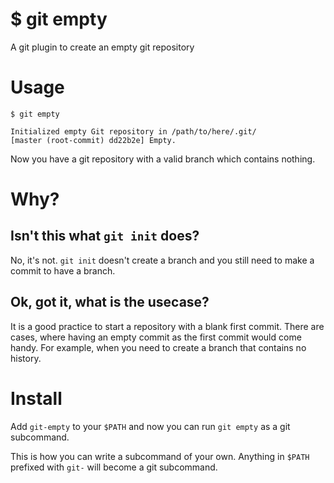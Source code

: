 # $ git empty
A git plugin to create an empty git repository

# Usage
```
$ git empty

Initialized empty Git repository in /path/to/here/.git/
[master (root-commit) dd22b2e] Empty.

```
Now you have a git repository with a valid branch which contains nothing.

# Why?
## Isn't this what `git init` does?
No, it's not. `git init` doesn't create a branch and you still need to make a commit to have a branch.

## Ok, got it, what is the usecase?
It is a good practice to start a repository with a blank first commit. There are cases, where having an empty commit as the first commit would come handy. For example, when you need to create a branch that contains no history.

# Install
Add `git-empty` to your `$PATH` and now you can run `git empty` as a git subcommand.

This is how you can write a subcommand of your own. Anything in `$PATH` prefixed with `git-` will become a git subcommand.
